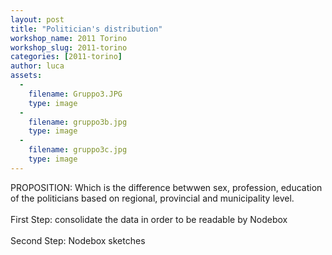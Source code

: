 ```yaml
---
layout: post
title: "Politician's distribution"
workshop_name: 2011 Torino
workshop_slug: 2011-torino
categories: [2011-torino]
author: luca 
assets:
  -
    filename: Gruppo3.JPG
    type: image
  -
    filename: gruppo3b.jpg
    type: image
  -
    filename: gruppo3c.jpg
    type: image
---
```

PROPOSITION: Which is the difference betwwen sex, profession, education of the politicians based on regional, provincial and municipality level.<br /><br />First Step: consolidate the data in order to be readable by Nodebox<br /><br />Second Step: Nodebox sketches<br />
